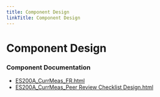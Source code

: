 ```yaml
---
title: Component Design
linkTitle: Component Design
---
```


# Component Design
### Component Documentation

- [ES200A_CurrMeas_FR.html](Doc/ES200A_CurrMeas_FR.html)
- [ES200A_CurrMeas_Peer Review Checklist Design.html](Doc/ES200A_CurrMeas_Peer%20Review%20Checklist%20Design.html)

